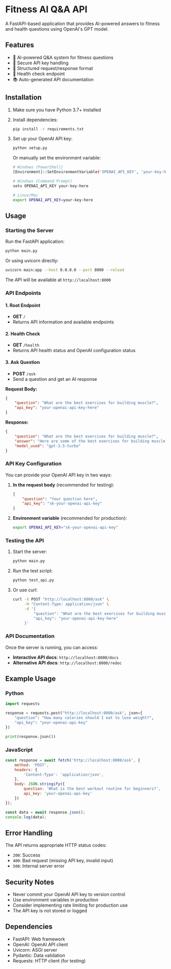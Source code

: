# Fitness AI Q&A API

A FastAPI-based application that provides AI-powered answers to fitness and health questions using OpenAI's GPT model.

## Features

- 🤖 AI-powered Q&A system for fitness questions
- 🔐 Secure API key handling
- 📝 Structured request/response format
- 🏥 Health check endpoint
- 📚 Auto-generated API documentation

## Installation

1. Make sure you have Python 3.7+ installed
2. Install dependencies:
   ```bash
   pip install -r requirements.txt
   ```
3. Set up your OpenAI API key:
   ```bash
   python setup.py
   ```
   
   Or manually set the environment variable:
   ```bash
   # Windows (PowerShell)
   [Environment]::SetEnvironmentVariable('OPENAI_API_KEY', 'your-key-here', 'User')
   
   # Windows (Command Prompt)
   setx OPENAI_API_KEY your-key-here
   
   # Linux/Mac
   export OPENAI_API_KEY=your-key-here
   ```

## Usage

### Starting the Server

Run the FastAPI application:
```bash
python main.py
```

Or using uvicorn directly:
```bash
uvicorn main:app --host 0.0.0.0 --port 8000 --reload
```

The API will be available at `http://localhost:8000`

### API Endpoints

#### 1. Root Endpoint
- **GET** `/`
- Returns API information and available endpoints

#### 2. Health Check
- **GET** `/health`
- Returns API health status and OpenAI configuration status

#### 3. Ask Question
- **POST** `/ask`
- Send a question and get an AI response

**Request Body:**
```json
{
    "question": "What are the best exercises for building muscle?",
    "api_key": "your-openai-api-key-here"
}
```

**Response:**
```json
{
    "question": "What are the best exercises for building muscle?",
    "answer": "Here are some of the best exercises for building muscle...",
    "model_used": "gpt-3.5-turbo"
}
```

### API Key Configuration

You can provide your OpenAI API key in two ways:

1. **In the request body** (recommended for testing):
   ```json
   {
       "question": "Your question here",
       "api_key": "sk-your-openai-api-key"
   }
   ```

2. **Environment variable** (recommended for production):
   ```bash
   export OPENAI_API_KEY="sk-your-openai-api-key"
   ```

### Testing the API

1. Start the server:
   ```bash
   python main.py
   ```

2. Run the test script:
   ```bash
   python test_api.py
   ```

3. Or use curl:
   ```bash
   curl -X POST "http://localhost:8000/ask" \
        -H "Content-Type: application/json" \
        -d '{
            "question": "What are the best exercises for building muscle?",
            "api_key": "your-openai-api-key-here"
        }'
   ```

### API Documentation

Once the server is running, you can access:
- **Interactive API docs**: `http://localhost:8000/docs`
- **Alternative API docs**: `http://localhost:8000/redoc`

## Example Usage

### Python
```python
import requests

response = requests.post("http://localhost:8000/ask", json={
    "question": "How many calories should I eat to lose weight?",
    "api_key": "your-openai-api-key"
})

print(response.json())
```

### JavaScript
```javascript
const response = await fetch('http://localhost:8000/ask', {
    method: 'POST',
    headers: {
        'Content-Type': 'application/json',
    },
    body: JSON.stringify({
        question: 'What is the best workout routine for beginners?',
        api_key: 'your-openai-api-key'
    })
});

const data = await response.json();
console.log(data);
```

## Error Handling

The API returns appropriate HTTP status codes:
- `200`: Success
- `400`: Bad request (missing API key, invalid input)
- `500`: Internal server error

## Security Notes

- Never commit your OpenAI API key to version control
- Use environment variables in production
- Consider implementing rate limiting for production use
- The API key is not stored or logged

## Dependencies

- FastAPI: Web framework
- OpenAI: OpenAI API client
- Uvicorn: ASGI server
- Pydantic: Data validation
- Requests: HTTP client (for testing)
